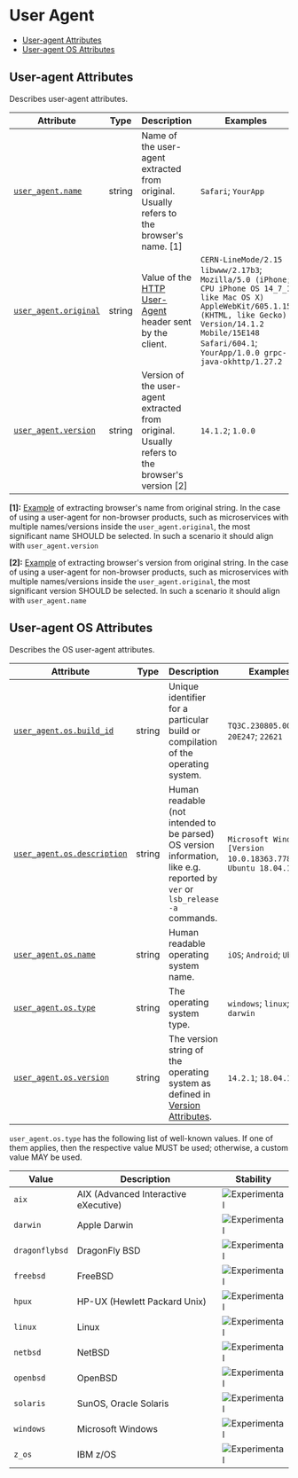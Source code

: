<!--- Hugo front matter used to generate the website version of this page:
--->

<!-- NOTE: THIS FILE IS AUTOGENERATED. DO NOT EDIT BY HAND. -->
<!-- see templates/registry/markdown/attribute_namespace.md.j2 -->

# User Agent

- [User-agent Attributes](#user-agent-attributes)
- [User-agent OS Attributes](#user-agent-os-attributes)

## User-agent Attributes

Describes user-agent attributes.

| Attribute | Type | Description | Examples | Stability |
|---|---|---|---|---|
| <a id="user-agent-name" href="#user-agent-name">`user_agent.name`</a> | string | Name of the user-agent extracted from original. Usually refers to the browser's name. [1] | `Safari`; `YourApp` | ![Experimental](https://img.shields.io/badge/-experimental-blue) |
| <a id="user-agent-original" href="#user-agent-original">`user_agent.original`</a> | string | Value of the [HTTP User-Agent](https://www.rfc-editor.org/rfc/rfc9110.html#field.user-agent) header sent by the client. | `CERN-LineMode/2.15 libwww/2.17b3`; `Mozilla/5.0 (iPhone; CPU iPhone OS 14_7_1 like Mac OS X) AppleWebKit/605.1.15 (KHTML, like Gecko) Version/14.1.2 Mobile/15E148 Safari/604.1`; `YourApp/1.0.0 grpc-java-okhttp/1.27.2` | ![Stable](https://img.shields.io/badge/-stable-lightgreen) |
| <a id="user-agent-version" href="#user-agent-version">`user_agent.version`</a> | string | Version of the user-agent extracted from original. Usually refers to the browser's version [2] | `14.1.2`; `1.0.0` | ![Experimental](https://img.shields.io/badge/-experimental-blue) |

**[1]:** [Example](https://www.whatsmyua.info) of extracting browser's name from original string. In the case of using a user-agent for non-browser products, such as microservices with multiple names/versions inside the `user_agent.original`, the most significant name SHOULD be selected. In such a scenario it should align with `user_agent.version`

**[2]:** [Example](https://www.whatsmyua.info) of extracting browser's version from original string. In the case of using a user-agent for non-browser products, such as microservices with multiple names/versions inside the `user_agent.original`, the most significant version SHOULD be selected. In such a scenario it should align with `user_agent.name`

## User-agent OS Attributes

Describes the OS user-agent attributes.

| Attribute | Type | Description | Examples | Stability |
|---|---|---|---|---|
| <a id="user-agent-os-build-id" href="#user-agent-os-build-id">`user_agent.os.build_id`</a> | string | Unique identifier for a particular build or compilation of the operating system. | `TQ3C.230805.001.B2`; `20E247`; `22621` | ![Experimental](https://img.shields.io/badge/-experimental-blue) |
| <a id="user-agent-os-description" href="#user-agent-os-description">`user_agent.os.description`</a> | string | Human readable (not intended to be parsed) OS version information, like e.g. reported by `ver` or `lsb_release -a` commands. | `Microsoft Windows [Version 10.0.18363.778]`; `Ubuntu 18.04.1 LTS` | ![Experimental](https://img.shields.io/badge/-experimental-blue) |
| <a id="user-agent-os-name" href="#user-agent-os-name">`user_agent.os.name`</a> | string | Human readable operating system name. | `iOS`; `Android`; `Ubuntu` | ![Experimental](https://img.shields.io/badge/-experimental-blue) |
| <a id="user-agent-os-type" href="#user-agent-os-type">`user_agent.os.type`</a> | string | The operating system type. | `windows`; `linux`; `darwin` | ![Experimental](https://img.shields.io/badge/-experimental-blue) |
| <a id="user-agent-os-version" href="#user-agent-os-version">`user_agent.os.version`</a> | string | The version string of the operating system as defined in [Version Attributes](/docs/resource/README.md#version-attributes). | `14.2.1`; `18.04.1` | ![Experimental](https://img.shields.io/badge/-experimental-blue) |

`user_agent.os.type` has the following list of well-known values. If one of them applies, then the respective value MUST be used; otherwise, a custom value MAY be used.

| Value  | Description | Stability |
|---|---|---|
| `aix` | AIX (Advanced Interactive eXecutive) | ![Experimental](https://img.shields.io/badge/-experimental-blue) |
| `darwin` | Apple Darwin | ![Experimental](https://img.shields.io/badge/-experimental-blue) |
| `dragonflybsd` | DragonFly BSD | ![Experimental](https://img.shields.io/badge/-experimental-blue) |
| `freebsd` | FreeBSD | ![Experimental](https://img.shields.io/badge/-experimental-blue) |
| `hpux` | HP-UX (Hewlett Packard Unix) | ![Experimental](https://img.shields.io/badge/-experimental-blue) |
| `linux` | Linux | ![Experimental](https://img.shields.io/badge/-experimental-blue) |
| `netbsd` | NetBSD | ![Experimental](https://img.shields.io/badge/-experimental-blue) |
| `openbsd` | OpenBSD | ![Experimental](https://img.shields.io/badge/-experimental-blue) |
| `solaris` | SunOS, Oracle Solaris | ![Experimental](https://img.shields.io/badge/-experimental-blue) |
| `windows` | Microsoft Windows | ![Experimental](https://img.shields.io/badge/-experimental-blue) |
| `z_os` | IBM z/OS | ![Experimental](https://img.shields.io/badge/-experimental-blue) |
